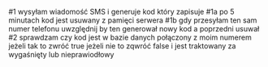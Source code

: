 #1 wysyłam wiadomość SMS i generuje kod który zapisuje
#1a po 5 minutach kod jest usuwany z pamięci serwera
#1b gdy przesyłam ten sam numer telefonu uwzględnij by ten generował nowy kod a poprzedni usuwał
#2 sprawdzam czy kod jest w bazie danych połączony z moim numerem jeżeli tak to zwróć true jeżeli nie to zqwróć false i jest traktowany za wygaśnięty lub nieprawiodłowy 